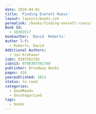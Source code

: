```yaml
---
date: 2020-04-01
title: 'Finding Everett Ruess'
layout: layouts/books.njk
permalink: /books/finding-everett-ruess/
Book Id:
  - 10363517
bookauthor: 'David  Roberts'
Author l-f:
  - Roberts, David
Additional Authors:
  - Jon Krakauer
isbn: 030759176X
isbn13: 9780307591760
publisher: Broadway Books
pages: 416
yearpublished: 2011
status: to-read
categories:
  - GoodReads
  - Uncategorized
tags:
  - books
---
```

